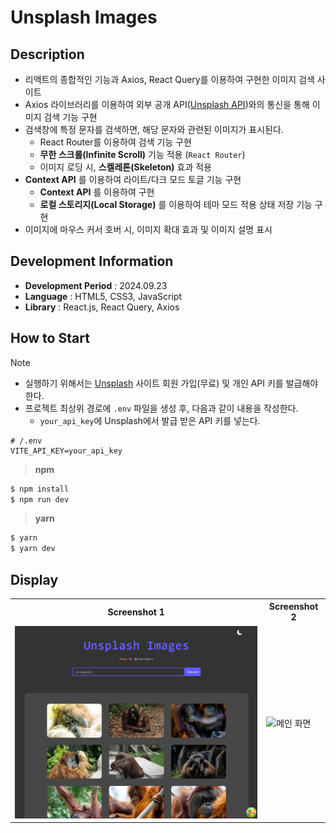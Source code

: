 # Unsplash Images

## Description

- 리액트의 종합적인 기능과 Axios, React Query를 이용하여 구현한 이미지 검색 사이트
- Axios 라이브러리를 이용하여 외부 공개 API([Unsplash API](https://unsplash.com/developers))와의 통신을 통해 이미지 검색 기능 구현
- 검색창에 특정 문자를 검색하면, 해당 문자와 관련된 이미지가 표시된다.
  - React Router를 이용하여 검색 기능 구현
  - **무한 스크롤(Infinite Scroll)** 기능 적용 (`React Router`)
  - 이미지 로딩 시, **스켈레톤(Skeleton)** 효과 적용
- **Context API** 를 이용하여 라이트/다크 모드 토글 기능 구현
  - **Context API** 를 이용하여 구현
  - **로컬 스토리지(Local Storage)** 를 이용하여 테마 모드 적용 상태 저장 기능 구현
- 이미지에 마우스 커서 호버 시, 이미지 확대 효과 및 이미지 설명 표시

## Development Information

- **Development Period** : 2024.09.23
- **Language** : HTML5, CSS3, JavaScript
- **Library** : React.js, React Query, Axios

## How to Start

> [!NOTE]
>
> - 실행하기 위해서는 [Unsplash](https://unsplash.com/) 사이트 회원 가입(무료) 및 개인 API 키를 발급해야 한다.
> - 프로젝트 최상위 경로에 `.env` 파일을 생성 후, 다음과 같이 내용을 작성한다.
>   - `your_api_key`에 Unsplash에서 발급 받은 API 키를 넣는다.
>
> ```shell
> # /.env
> VITE_API_KEY=your_api_key
> ```

> **npm**

```bash
$ npm install
$ npm run dev
```

> **yarn**

```bash
$ yarn
$ yarn dev
```

## Display

<table>
<tr>
  <th>Screenshot 1</th>
  <th>Screenshot 2</th>
</tr>
<tr>
  <td><img src="./picture1.png" alt="메인 화면" width=500 /></td>
  <td><img src="./picture2.gif" alt="메인 화면" width=580 /></td>
</tr>
</table>
